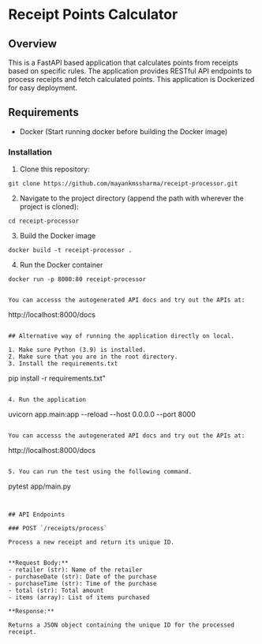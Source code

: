 # Receipt Points Calculator
 
 ## Overview

This is a FastAPI based application that calculates points from receipts based on specific rules. The application provides RESTful API endpoints to process receipts and fetch calculated points. This application is Dockerized for easy deployment.


## Requirements

- Docker (Start running docker before building the Docker image)

### Installation

1. Clone this repository:
```
git clone https://github.com/mayankmssharma/receipt-processor.git
```

2. Navigate to the project directory (append the path with wherever the project is cloned):

```
cd receipt-processor
```
3. Build the Docker image

```
docker build -t receipt-processor .
```

4. Run the Docker container

```
docker run -p 8000:80 receipt-processor
```



```

You can accesss the autogenerated API docs and try out the APIs at:
```
http://localhost:8000/docs
```

## Alternative way of running the application directly on local.

1. Make sure Python (3.9) is installed.
2. Make sure that you are in the root directory.
3. Install the requirements.txt

```
pip install -r requirements.txt"
```

4. Run the application
```
uvicorn app.main:app --reload --host 0.0.0.0 --port 8000 
```

You can accesss the autogenerated API docs and try out the APIs at:
```
http://localhost:8000/docs
```

5. You can run the test using the following command.

```
pytest app/main.py
```


## API Endpoints

### POST `/receipts/process`

Process a new receipt and return its unique ID.


**Request Body:**
- retailer (str): Name of the retailer
- purchaseDate (str): Date of the purchase
- purchaseTime (str): Time of the purchase
- total (str): Total amount
- items (array): List of items purchased

**Response:**

Returns a JSON object containing the unique ID for the processed receipt.
